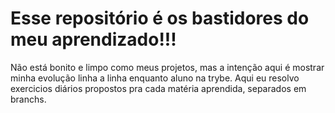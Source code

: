 # Esse repositório é os bastidores do meu aprendizado!!!
Não está bonito e limpo como meus projetos, mas a intenção aqui é mostrar minha evolução linha a linha enquanto aluno na trybe.
Aqui eu resolvo exercicios diários propostos pra cada matéria aprendida, separados em branchs.
